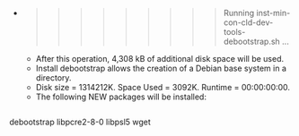 * >>>>>>>>> Running inst-min-con-cld-dev-tools-debootstrap.sh ...
  * After this operation, 4,308 kB of additional disk space will be used.
  * Install debootstrap allows the creation of a Debian base system in a directory.
  * Disk size = 1314212K. Space Used = 3092K. Runtime = 00:00:00:00.
  * The following NEW packages will be installed:
  ```bash
debootstrap libpcre2-8-0 libpsl5 wget
  ```
